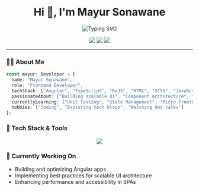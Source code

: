 <h1 align="center">Hi 👋, I'm Mayur Sonawane</h1>

<p align="center">
  <img src="https://readme-typing-svg.herokuapp.com?font=Fira+Code&size=24&pause=1000&color=0F74BD&center=true&vCenter=true&width=435&lines=Angular+Developer;TypeScript+Enthusiast;Clean+Code+Advocate;Always+Learning+New+Tech" alt="Typing SVG" />
</p>

<p align="center">
  <a href="mailto:mgsonawane2480@gmail.com"><img src="https://img.shields.io/badge/Email-Contact-red?style=for-the-badge&logo=gmail" /></a>
  <a href="https://www.linkedin.com/in/mayur-sonawane" target="_blank"><img src="https://img.shields.io/badge/LinkedIn-Connect-blue?style=for-the-badge&logo=linkedin" /></a>
  <a href="https://github.com/mayursonawane1"><img src="https://img.shields.io/badge/GitHub-Follow-black?style=for-the-badge&logo=github" /></a>
</p>

---

### 🧑‍💻 About Me

```ts
const mayur: Developer = {
  name: "Mayur Sonawane",
  role: "Frontend Developer",
  techStack: ["Angular", "TypeScript", "RxJS", "HTML", "SCSS", "JavaScript"],
  passionateAbout: ["Building scalable UI", "Component architecture", "UX improvements"],
  currentlyLearning: ["Unit Testing", "State Management", "Micro Frontends"],
  hobbies: ["Coding", "Exploring tech blogs", "Watching dev talks"]
};

```
### 🔧 Tech Stack & Tools
<p align="center"> <img src="https://skillicons.dev/icons?i=angular,typescript,javascript,html,css,bootstrap,tailwind,git,github,vscode,figma" /> </p>

### 🌱 Currently Working On

- Building and optimizing Angular apps
- Implementing best practices for scalable UI architecture
- Enhancing performance and accessibility in SPAs
